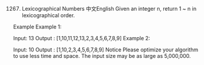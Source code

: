 1267. Lexicographical Numbers
中文English
Given an integer n, return 1 ~ n in lexicographical order.

Example
Example 1:

Input: 13
Output : [1,10,11,12,13,2,3,4,5,6,7,8,9]
Example 2:

Input: 10
Output : [1,10,2,3,4,5,6,7,8,9]
Notice
Please optimize your algorithm to use less time and space. The input size may be as large as 5,000,000.

